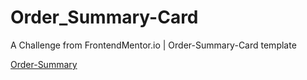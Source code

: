 # Order_Summary-Card
A Challenge from FrontendMentor.io | Order-Summary-Card template 


[Order-Summary](https://github.com/vaishnav196/Order_Summary-Card/assets/107029372/742c7950-dacd-4294-8b9d-09493dd74e53)
